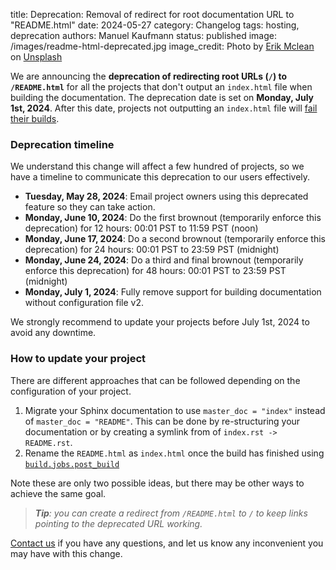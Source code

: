 title: Deprecation: Removal of redirect for root documentation URL to "README.html"
date: 2024-05-27
category: Changelog
tags: hosting, deprecation
authors: Manuel Kaufmann
status: published
image: /images/readme-html-deprecated.jpg
image_credit: Photo by <a href="https://unsplash.com/@introspectivedsgn?utm_content=creditCopyText&utm_medium=referral&utm_source=unsplash">Erik Mclean</a> on <a href="https://unsplash.com/photos/black-asus-laptop-computer-showing-3-00-sxiSod0tyYQ?utm_content=creditCopyText&utm_medium=referral&utm_source=unsplash">Unsplash</a>

We are announcing the **deprecation of redirecting root URLs (`/`) to `/README.html`**
for all the projects that don't output an `index.html` file when building the documentation.
The deprecation date is set on **Monday, July 1st, 2024**.
After this date, projects not outputting an `index.html` file will [fail their builds](https://blog.readthedocs.com/builds-without-index/).

### Deprecation timeline

We understand this change will affect a few hundred of projects, so we have a timeline to communicate this deprecation to our users effectively.

* **Tuesday, May 28, 2024**: Email project owners using this deprecated feature so they can take action.
* **Monday, June 10, 2024**: Do the first brownout (temporarily enforce this deprecation) for 12 hours: 00:01 PST to 11:59 PST (noon)
* **Monday, June 17, 2024**: Do a second brownout (temporarily enforce this deprecation) for 24 hours: 00:01 PST to 23:59 PST (midnight)
* **Monday, June 24, 2024**: Do a third and final brownout (temporarily enforce this deprecation) for 48 hours: 00:01 PST to 23:59 PST (midnight)
* **Monday, July 1, 2024**: Fully remove support for building documentation without configuration file v2.

We strongly recommend to update your projects before July 1st, 2024 to avoid any downtime.

### How to update your project

There are different approaches that can be followed depending on the configuration of your project.

1. Migrate your Sphinx documentation to use `master_doc = "index"` instead of `master_doc = "README"`.
   This can be done by re-structuring your documentation or by creating a symlink from of `index.rst -> README.rst`.
2. Rename the `README.html` as `index.html` once the build has finished using [`build.jobs.post_build`](https://docs.readthedocs.io/en/stable/config-file/v2.html#build-jobs)

Note these are only two possible ideas, but there may be other ways to achieve the same goal.

> _**Tip**: you can create a redirect from `/README.html` to `/` to keep links pointing to the deprecated URL working._

[Contact us](https://readthedocs.org/support/) if you have any questions,
and let us know any inconvenient you may have with this change.
